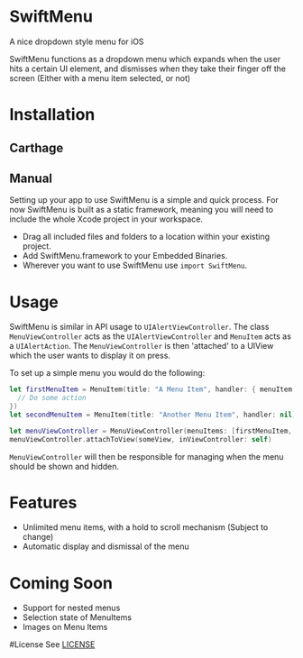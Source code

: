 # SwiftMenu

A nice dropdown style menu for iOS

SwiftMenu functions as a dropdown menu which expands when the user hits a certain UI element, and dismisses when they take their finger off the screen (Either with a menu item selected, or not)

# Installation

## Carthage

## Manual
Setting up your app to use SwiftMenu is a simple and quick process. For now SwiftMenu is built as a static framework, meaning you will need to include the whole Xcode project in your workspace.

+ Drag all included files and folders to a location within your existing project.
+ Add SwiftMenu.framework to your Embedded Binaries.
+ Wherever you want to use SwiftMenu use `import SwiftMenu`.

# Usage

SwiftMenu is similar in API usage to `UIAlertViewController`. The class `MenuViewController` acts as the `UIAlertViewController` and `MenuItem` acts as a `UIAlertAction`. The `MenuViewController` is then 'attached' to a UIView which the user wants to display it on press.

To set up a simple menu you would do the following:
```swift
let firstMenuItem = MenuItem(title: "A Menu Item", handler: { menuItem in
  // Do some action
})
let secondMenuItem = MenuItem(title: "Another Menu Item", handler: nil)

let menuViewController = MenuViewController(menuItems: [firstMenuItem, secondMenuItem])
menuViewController.attachToView(someView, inViewController: self)
```

`MenuViewController` will then be responsible for managing when the menu should be shown and hidden.

# Features

- Unlimited menu items, with a hold to scroll mechanism (Subject to change)
- Automatic display and dismissal of the menu

# Coming Soon

- Support for nested menus
- Selection state of MenuItems
- Images on Menu Items

#License
See [LICENSE](LICENSE)
